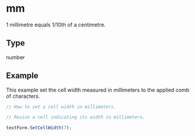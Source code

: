 # mm

1 millimetre equals 1/10th of a centimetre.

## Type

number



## Example

This example set the cell width measured in millimeters to the applied comb of characters.

```javascript editor-pptx
// How to set a cell width in millimeters.

// Resize a cell indicating its width in millimeters.

textForm.SetCellWidth(7);
```
